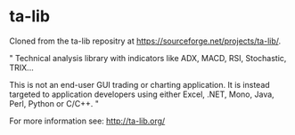 # ta-lib

Cloned from the ta-lib repositry at https://sourceforge.net/projects/ta-lib/.

"
Technical analysis library with indicators like ADX, MACD, RSI, Stochastic, TRIX...

This is not an end-user GUI trading or charting application. It is instead targeted to application developers using either Excel, .NET, Mono, Java, Perl, Python or C/C++.
"

For more information see: http://ta-lib.org/

